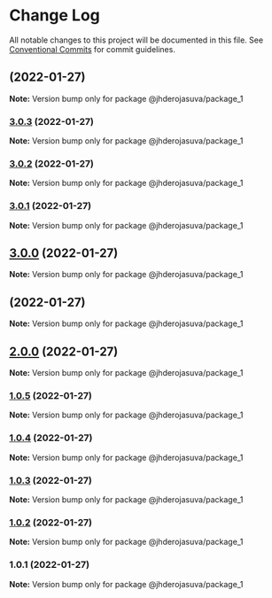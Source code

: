 # Change Log

All notable changes to this project will be documented in this file.
See [Conventional Commits](https://conventionalcommits.org) for commit guidelines.

## [](https://github.com/jhderojasUVa/lerna-version-check/compare/@jhderojasuva/package_1@3.0.3...@jhderojasuva/package_1@) (2022-01-27)

**Note:** Version bump only for package @jhderojasuva/package_1





### [3.0.3](https://github.com/jhderojasUVa/lerna-version-check/compare/@jhderojasuva/package_1@3.0.2...@jhderojasuva/package_1@3.0.3) (2022-01-27)

**Note:** Version bump only for package @jhderojasuva/package_1





### [3.0.2](https://github.com/jhderojasUVa/lerna-version-check/compare/@jhderojasuva/package_1@3.0.1...@jhderojasuva/package_1@3.0.2) (2022-01-27)

**Note:** Version bump only for package @jhderojasuva/package_1





### [3.0.1](https://github.com/jhderojasUVa/lerna-version-check/compare/@jhderojasuva/package_1@3.0.0...@jhderojasuva/package_1@3.0.1) (2022-01-27)

**Note:** Version bump only for package @jhderojasuva/package_1





## [3.0.0](https://github.com/jhderojasUVa/lerna-version-check/compare/@jhderojasuva/package_1@2.0.0...@jhderojasuva/package_1@3.0.0) (2022-01-27)

**Note:** Version bump only for package @jhderojasuva/package_1





## [](https://github.com/jhderojasUVa/lerna-version-check/compare/@jhderojasuva/package_1@2.0.0...@jhderojasuva/package_1@) (2022-01-27)

**Note:** Version bump only for package @jhderojasuva/package_1





## [2.0.0](https://github.com/jhderojasUVa/lerna-version-check/compare/@jhderojasuva/package_1@1.0.5...@jhderojasuva/package_1@2.0.0) (2022-01-27)

**Note:** Version bump only for package @jhderojasuva/package_1





### [1.0.5](https://github.com/jhderojasUVa/lerna-version-check/compare/@jhderojasuva/package_1@1.0.4...@jhderojasuva/package_1@1.0.5) (2022-01-27)

**Note:** Version bump only for package @jhderojasuva/package_1





### [1.0.4](https://github.com/jhderojasUVa/lerna-version-check/compare/@jhderojasuva/package_1@1.0.3...@jhderojasuva/package_1@1.0.4) (2022-01-27)

**Note:** Version bump only for package @jhderojasuva/package_1





### [1.0.3](https://github.com/jhderojasUVa/lerna-version-check/compare/@jhderojasuva/package_1@1.0.2...@jhderojasuva/package_1@1.0.3) (2022-01-27)

**Note:** Version bump only for package @jhderojasuva/package_1





### [1.0.2](https://github.com/jhderojasUVa/lerna-version-check/compare/@jhderojasuva/package_1@1.0.1...@jhderojasuva/package_1@1.0.2) (2022-01-27)

**Note:** Version bump only for package @jhderojasuva/package_1





### 1.0.1 (2022-01-27)

**Note:** Version bump only for package @jhderojasuva/package_1
